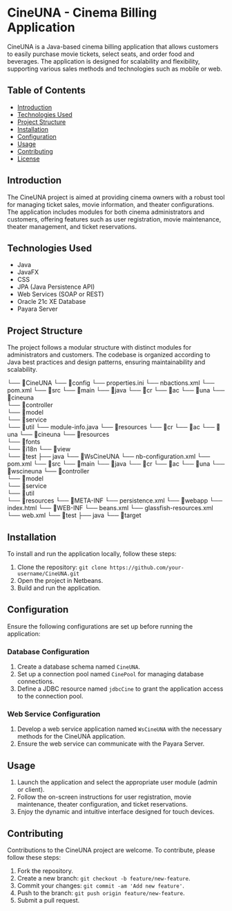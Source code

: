 # CineUNA - Cinema Billing Application

CineUNA is a Java-based cinema billing application that allows customers to easily purchase movie tickets, select seats, and order food and beverages. The application is designed for scalability and flexibility, supporting various sales methods and technologies such as mobile or web.

## Table of Contents
- [Introduction](#introduction)
- [Technologies Used](#technologies-used)
- [Project Structure](#project-structure)
- [Installation](#installation)
- [Configuration](#configuration)
- [Usage](#usage)
- [Contributing](#contributing)
- [License](#license)

## Introduction
The CineUNA project is aimed at providing cinema owners with a robust tool for managing ticket sales, movie information, and theater configurations. The application includes modules for both cinema administrators and customers, offering features such as user registration, movie maintenance, theater management, and ticket reservations.

## Technologies Used
- Java
- JavaFX
- CSS
- JPA (Java Persistence API)
- Web Services (SOAP or REST)
- Oracle 21c XE Database
- Payara Server

## Project Structure
The project follows a modular structure with distinct modules for administrators and customers. The codebase is organized according to Java best practices and design patterns, ensuring maintainability and scalability.

└── 📁CineUNA
    └── 📁config
        └── properties.ini
    └── nbactions.xml
    └── pom.xml
    └── 📁src
        └── 📁main
            └── 📁java
                └── 📁cr
                    └── 📁ac
                        └── 📁una
                            └── 📁cineuna                            
                                └── 📁controller                                    
                                └── 📁model                                    
                                └── 📁service                                    
                                └── 📁util
                └── module-info.java
            └── 📁resources
                └── 📁cr
                    └── 📁ac
                        └── 📁una
                            └── 📁cineuna
                                └── 📁resources                                    
                                    └── 📁fonts                                        
                                    └── 📁i18n
                                └── 📁view                                    
        └── 📁test
            ├── java
└── 📁WsCineUNA
    └── nb-configuration.xml
    └── pom.xml
    └── 📁src
        └── 📁main
            └── 📁java
                └── 📁cr
                    └── 📁ac
                        └── 📁una
                            └── 📁wscineuna
                                └── 📁controller                                    
                                └── 📁model                                    
                                └── 📁service                                    
                                └── 📁util                                    
            └── 📁resources
                └── 📁META-INF
                    └── persistence.xml
            └── 📁webapp
                └── index.html
                └── 📁WEB-INF
                    └── beans.xml
                    └── glassfish-resources.xml
                    └── web.xml
        └── 📁test
            ├── java
    └── 📁target


## Installation
To install and run the application locally, follow these steps:

1. Clone the repository: `git clone https://github.com/your-username/CineUNA.git`
2. Open the project in Netbeans.
3. Build and run the application.

## Configuration
Ensure the following configurations are set up before running the application:

### Database Configuration
1. Create a database schema named `CineUNA`.
2. Set up a connection pool named `CinePool` for managing database connections.
3. Define a JDBC resource named `jdbcCine` to grant the application access to the connection pool.

### Web Service Configuration
1. Develop a web service application named `WsCineUNA` with the necessary methods for the CineUNA application.
2. Ensure the web service can communicate with the Payara Server.

## Usage
1. Launch the application and select the appropriate user module (admin or client).
2. Follow the on-screen instructions for user registration, movie maintenance, theater configuration, and ticket reservations.
3. Enjoy the dynamic and intuitive interface designed for touch devices.

## Contributing
Contributions to the CineUNA project are welcome. To contribute, please follow these steps:
1. Fork the repository.
2. Create a new branch: `git checkout -b feature/new-feature`.
3. Commit your changes: `git commit -am 'Add new feature'`.
4. Push to the branch: `git push origin feature/new-feature`.
5. Submit a pull request.




